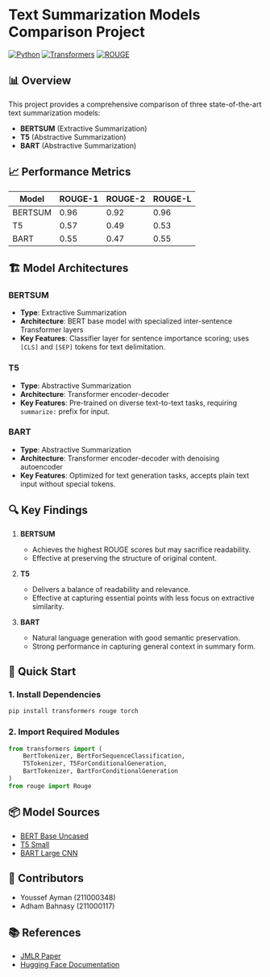 # Text Summarization Models Comparison Project
[![Python](https://img.shields.io/badge/Python-3.11.7-blue.svg)](https://www.python.org/)
[![Transformers](https://img.shields.io/badge/Transformers-latest-green.svg)](https://huggingface.co/transformers/)
[![ROUGE](https://img.shields.io/badge/ROUGE-latest-red.svg)](https://pypi.org/project/rouge/)

## 📊 Overview
This project provides a comprehensive comparison of three state-of-the-art text summarization models:
- **BERTSUM** (Extractive Summarization)
- **T5** (Abstractive Summarization)
- **BART** (Abstractive Summarization)

## 📈 Performance Metrics

| Model    | ROUGE-1 | ROUGE-2 | ROUGE-L |
|----------|---------|---------|----------|
| BERTSUM  | 0.96    | 0.92    | 0.96    |
| T5       | 0.57    | 0.49    | 0.53    |
| BART     | 0.55    | 0.47    | 0.55    |

## 🏗️ Model Architectures

### BERTSUM
- **Type**: Extractive Summarization
- **Architecture**: BERT base model with specialized inter-sentence Transformer layers
- **Key Features**: Classifier layer for sentence importance scoring; uses `[CLS]` and `[SEP]` tokens for text delimitation.

### T5
- **Type**: Abstractive Summarization
- **Architecture**: Transformer encoder-decoder
- **Key Features**: Pre-trained on diverse text-to-text tasks, requiring `summarize:` prefix for input.

### BART
- **Type**: Abstractive Summarization
- **Architecture**: Transformer encoder-decoder with denoising autoencoder
- **Key Features**: Optimized for text generation tasks, accepts plain text input without special tokens.

## 🔍 Key Findings

1. **BERTSUM**
   - Achieves the highest ROUGE scores but may sacrifice readability.
   - Effective at preserving the structure of original content.

2. **T5**
   - Delivers a balance of readability and relevance.
   - Effective at capturing essential points with less focus on extractive similarity.

3. **BART**
   - Natural language generation with good semantic preservation.
   - Strong performance in capturing general context in summary form.

## 🚀 Quick Start

### 1. Install Dependencies
```bash
pip install transformers rouge torch
```
### 2. Import Required Modules
```python
from transformers import (
    BertTokenizer, BertForSequenceClassification,
    T5Tokenizer, T5ForConditionalGeneration,
    BartTokenizer, BartForConditionalGeneration
)
from rouge import Rouge
```

## 📦 Model Sources
- [BERT Base Uncased](https://huggingface.co/google-bert/bert-base-uncased)
- [T5 Small](https://huggingface.co/google-t5/t5-small)
- [BART Large CNN](https://huggingface.co/facebook/bart-large-cnn)

## 👥 Contributors
- Youssef Ayman (211000348)
- Adham Bahnasy (211000117)

## 📚 References
- [JMLR Paper](https://jmlr.org/papers/volume21/20-074/20-074.pdf)
- [Hugging Face Documentation](https://huggingface.co/docs)

